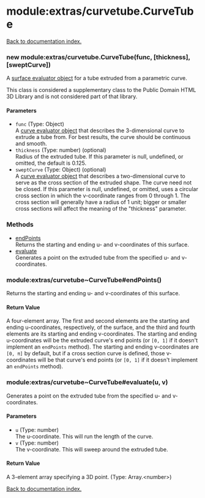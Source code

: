 # module:extras/curvetube.CurveTube

[Back to documentation index.](index.md)

<a name='extras_curvetube.CurveTube'></a>
### new module:extras/curvetube.CurveTube(func, [thickness], [sweptCurve])

A <a href="Surface.md">surface evaluator object</a> for a tube extruded from a parametric curve.

This class is considered a supplementary class to the
Public Domain HTML 3D Library and is not considered part of that
library.

#### Parameters

* `func` (Type: Object)<br>A <a href="Curve.md">curve evaluator object</a> that describes the 3-dimensional curve to extrude a tube from. For best results, the curve should be continuous and smooth.
* `thickness` (Type: number) (optional)<br>Radius of the extruded tube. If this parameter is null, undefined, or omitted, the default is 0.125.
* `sweptCurve` (Type: Object) (optional)<br>A <a href="Curve.md">curve evaluator object</a> that describes a two-dimensional curve to serve as the cross section of the extruded shape. The curve need not be closed. If this parameter is null, undefined, or omitted, uses a circular cross section in which the v-coordinate ranges from 0 through 1. The cross section will generally have a radius of 1 unit; bigger or smaller cross sections will affect the meaning of the "thickness" parameter.

### Methods

* [endPoints](#extras_curvetube_CurveTube_endPoints)<br>Returns the starting and ending u- and v-coordinates of this surface.
* [evaluate](#extras_curvetube_CurveTube_evaluate)<br>Generates a point on the extruded tube from the specified u- and v-coordinates.

<a name='extras_curvetube_CurveTube_endPoints'></a>
### module:extras/curvetube~CurveTube#endPoints()

Returns the starting and ending u- and v-coordinates of this surface.

#### Return Value

A four-element array. The first and second
elements are the starting and ending u-coordinates, respectively, of the surface, and the third
and fourth elements are its starting and ending v-coordinates.
The starting and ending u-coordinates will be the extruded curve's end points (or <code>[0, 1]</code>
if it doesn't implement an <code>endPoints</code> method).
The starting and ending v-coordinates are <code>[0, &pi;]</code> by default, but if a cross
section curve is defined, those v-coordinates will be that curve's end points (or <code>[0, 1]</code>
if it doesn't implement an <code>endPoints</code> method).

<a name='extras_curvetube_CurveTube_evaluate'></a>
### module:extras/curvetube~CurveTube#evaluate(u, v)

Generates a point on the extruded tube from the specified u- and v-coordinates.

#### Parameters

* `u` (Type: number)<br>The u-coordinate. This will run the length of the curve.
* `v` (Type: number)<br>The v-coordinate. This will sweep around the extruded tube.

#### Return Value

A 3-element array specifying a 3D point. (Type: Array.&lt;number>)

[Back to documentation index.](index.md)
